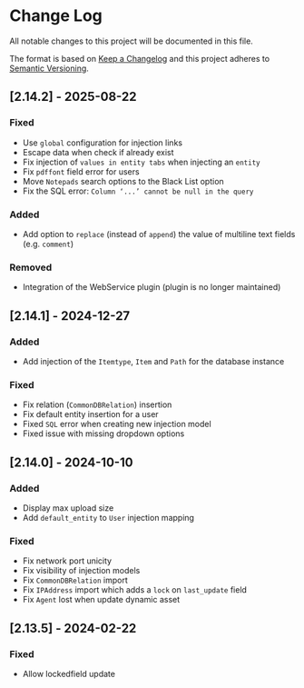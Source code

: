# Change Log

All notable changes to this project will be documented in this file.

The format is based on [Keep a Changelog](http://keepachangelog.com/)
and this project adheres to [Semantic Versioning](http://semver.org/).

## [2.14.2] - 2025-08-22

### Fixed

- Use `global`  configuration for injection links
- Escape  data when check if already exist
- Fix injection of `values in entity tabs` when injecting an `entity`
- Fix `pdffont` field error for users
- Move `Notepads` search options to the Black List option
- Fix the SQL error: `Column ‘...’ cannot be null in the query`


### Added

- Add option to `replace` (instead of `append`)  the value of multiline text fields (e.g. `comment`)


### Removed

- Integration of the WebService plugin (plugin is no longer maintained)


## [2.14.1] - 2024-12-27

### Added

- Add injection of the ```Itemtype```, ```Item``` and ```Path``` for the database instance

### Fixed

- Fix relation (`CommonDBRelation`) insertion
- Fix default entity insertion for a user
- Fixed `SQL` error when creating new injection model
- Fixed issue with missing dropdown options

## [2.14.0] - 2024-10-10

### Added

- Display max upload size
- Add ```default_entity``` to ```User``` injection mapping

### Fixed

- Fix network port unicity
- Fix visibility of injection models
- Fix ```CommonDBRelation``` import
- Fix ```IPAddress``` import which adds a ```lock``` on ```last_update``` field
- Fix ```Agent``` lost when update dynamic asset

## [2.13.5] - 2024-02-22


### Fixed

- Allow lockedfield update
